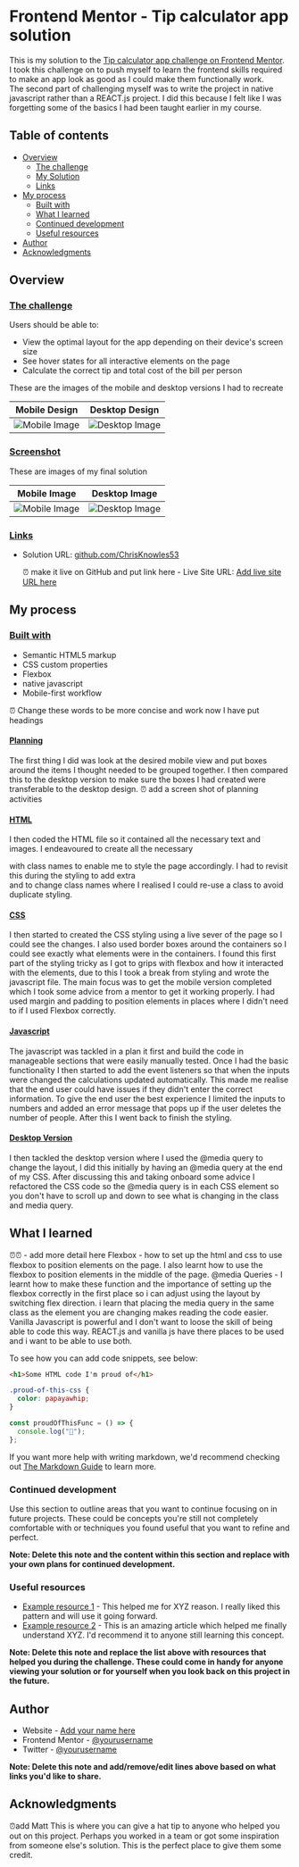 # Frontend Mentor - Tip calculator app solution

This is my solution to the [Tip calculator app challenge on Frontend Mentor](https://www.frontendmentor.io/challenges/tip-calculator-app-ugJNGbJUX). <br> I took this challenge on to push myself to learn the frontend skills required to make an app look as good as I could make them functionally work.<br>The second part of challenging myself was to write the project in native javascript rather than a REACT.js project. I did this because I felt like I was forgetting some of the basics I had been taught earlier in my course.

## Table of contents

- [Overview](#overview)
  - [The challenge](#the-challenge)
  - [My Solution](#screenshot)
  - [Links](#links)
- [My process](#my-process)
  - [Built with](#built-with)
  - [What I learned](#what-i-learned)
  - [Continued development](#continued-development)
  - [Useful resources](#useful-resources)
- [Author](#author)
- [Acknowledgments](#acknowledgments)

## Overview

### <u>The challenge</u>

Users should be able to:

- View the optimal layout for the app depending on their device's screen size
- See hover states for all interactive elements on the page
- Calculate the correct tip and total cost of the bill per person

These are the images of the mobile and desktop versions I had to recreate

| Mobile Design                               | Desktop Design                                          |
| ------------------------------------------- | ------------------------------------------------------- |
| ![Mobile Image](./design/mobile-design.JPG) | ![Desktop Image](./design/desktop-design-completed.JPG) |

### <u>Screenshot</u>

These are images of my final solution

| Mobile Image                                | Desktop Image                                 |
| ------------------------------------------- | --------------------------------------------- |
| ![Mobile Image](./images/tipCalcMobile.JPG) | ![Desktop Image](./images/tipCalcDesktop.JPG) |

### <u>Links</u>

- Solution URL: [github.com/ChrisKnowles53](https://github.com/ChrisKnowles53/CJK_TipCalc_Frontend_Mentor)

  ⏰ make it live on GitHub and put link here - Live Site URL: [Add live site URL here](https://your-live-site-url.com)

## My process

### <u>Built with</u>

- Semantic HTML5 markup
- CSS custom properties
- Flexbox
- native javascript
- Mobile-first workflow

⏰ Change these words to be more concise and work now I have put headings

#### <u>Planning</u>

The first thing I did was look at the desired mobile view and put boxes around the items I thought needed to be grouped together. I then compared this to the desktop version to make sure the boxes I had created were transferable to the desktop design.
⏰ add a screen shot of planning activities

#### <u>HTML</u>

I then coded the HTML file so it contained all the necessary text and images. I endeavoured to create all the necessary <div> with class names to enable me to style the page accordingly. I had to revisit this during the styling to add extra <div> and to change class names where I realised I could re-use a class to avoid duplicate styling.

#### <u>CSS</u>

I then started to created the CSS styling using a live sever of the page so I could see the changes. I also used border boxes around the containers so I could see exactly what elements were in the containers. I found this first part of the styling tricky as I got to grips with flexbox and how it interacted with the elements, due to this I took a break from styling and wrote the javascript file.
The main focus was to get the mobile version completed which I took some advice from a mentor to get it working properly. I had used margin and padding to position elements in places where I didn't need to if I used Flexbox correctly.

#### <u>Javascript</u>

The javascript was tackled in a plan it first and build the code in manageable sections that were easily manually tested. Once I had the basic functionality I then started to add the event listeners so that when the inputs were changed the calculations updated automatically. This made me realise that the end user could have issues if they didn't enter the correct information. To give the end user the best experience I limited the inputs to numbers and added an error message that pops up if the user deletes the number of people. After this I went back to finish the styling.

#### <u>Desktop Version</u>

I then tackled the desktop version where I used the @media query to change the layout, I did this initially by having an @media query at the end of my CSS. After discussing this and taking onboard some advice I refactored the CSS code so the @media query is in each CSS element so you don't have to scroll up and down to see what is changing in the class and media query.

## What I learned

⏰⏰ - add more detail here
Flexbox - how to set up the html and css to use flexbox to position elements on the page. I also learnt how to use the flexbox to position elements in the middle of the page.
@media Queries - I learnt how to make these function and the importance of setting up the flexbox correctly in the first place so i can adjust using the layout by switching flex direction. i learn that placing the media query in the same class as the element you are changing makes reading the code easier.
Vanilla Javascript is powerful and I don't want to loose the skill of being able to code this way. REACT.js and vanilla js have there places to be used and i want to be able to use both.

To see how you can add code snippets, see below:

```html
<h1>Some HTML code I'm proud of</h1>
```

```css ⏰ add code snippet including media query
.proud-of-this-css {
  color: papayawhip;
}
```

```js ⏰ add code for displaying and hiding error message
const proudOfThisFunc = () => {
  console.log("🎉");
};
```

If you want more help with writing markdown, we'd recommend checking out [The Markdown Guide](https://www.markdownguide.org/) to learn more.

### Continued development

Use this section to outline areas that you want to continue focusing on in future projects. These could be concepts you're still not completely comfortable with or techniques you found useful that you want to refine and perfect.

**Note: Delete this note and the content within this section and replace with your own plans for continued development.**

### Useful resources

- [Example resource 1](https://www.example.com) - This helped me for XYZ reason. I really liked this pattern and will use it going forward.
- [Example resource 2](https://www.example.com) - This is an amazing article which helped me finally understand XYZ. I'd recommend it to anyone still learning this concept.

**Note: Delete this note and replace the list above with resources that helped you during the challenge. These could come in handy for anyone viewing your solution or for yourself when you look back on this project in the future.**

## Author

- Website - [Add your name here](https://www.your-site.com)
- Frontend Mentor - [@yourusername](https://www.frontendmentor.io/profile/yourusername)
- Twitter - [@yourusername](https://www.twitter.com/yourusername)

**Note: Delete this note and add/remove/edit lines above based on what links you'd like to share.**

## Acknowledgments

⏰add Matt
This is where you can give a hat tip to anyone who helped you out on this project. Perhaps you worked in a team or got some inspiration from someone else's solution. This is the perfect place to give them some credit.
